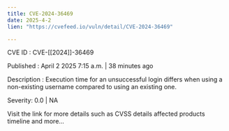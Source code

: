 ```yaml
---
title: CVE-2024-36469
date: 2025-4-2
lien: "https://cvefeed.io/vuln/detail/CVE-2024-36469"

---
```


CVE ID : CVE-[[2024]]-36469

Published :  April 2
2025
7:15 a.m. | 38 minutes ago

Description : Execution time for an unsuccessful login differs when using a non-existing username compared to using an existing one.

Severity: 0.0 | NA

Visit the link for more details
such as CVSS details
affected products
timeline
and more...
